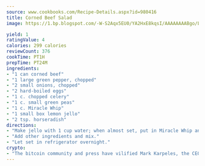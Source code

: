 ```yaml
---
source: www.cookbooks.com/Recipe-Details.aspx?id=980416
title: Corned Beef Salad
image: https://1.bp.blogspot.com/-W-S2Aqx5EU0/YA2HxE8kqsI/AAAAAAAABgo/LNxJ2X_rvYgPNsplYMgQNjuwxaZ0e3pQQCLcBGAsYHQ/s320/17.png

yield: 1
ratingValue: 4
calories: 299 calories
reviewCount: 376
cookTime: PT1H
prepTime: PT24M
ingredients:
- "1 can corned beef"
- "1 large green pepper, chopped"
- "2 small onions, chopped"
- "2 hard-boiled eggs"
- "1 c. chopped celery"
- "1 c. small green peas"
- "1 c. Miracle Whip"
- "1 small box lemon jello"
- "2 tsp. horseradish"
directions:
- "Make jello with 1 cup water; when almost set, put in Miracle Whip and blend together."
- "Add other ingredients and mix."
- "Let set in refrigerator overnight."
crypto:
- "The bitcoin community and press have vilified Mark Karpeles, the CEO of Mt. Gox, as a clown and a con man."
---
```


